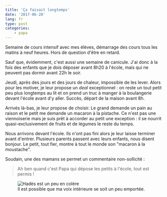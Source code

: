 ```yaml
---
title: 'Ça faisait longtemps'
date: '2017-06-20'
lang: fr
type: post
categories:
    - papa
---
```


Semaine de cours intensif avec mes élèves, démarrage des cours tous les matins à neuf heures. Hors de question d'être en retard.

<!-- more -->

Sauf que, évidemment, c'est aussi une semaine de canicule. J'ai donc à la fois des enfants que je dois déposer avant 8h20 à l'école, mais qui ne peuvent pas dormir avant 22h le soir.

Jeudi, après des jours et des jours de chaleur, impossible de les lever. Alors pour les motiver, je leur propose un _deal_ exceptionnel : on reste un tout petit peu plus longtemps au lit et on prend un truc à manger à la boulangerie devant l'école avant d'y aller. Succès, départ de la maison avant 8h.

Arrivés là-bas, je leur propose de choisir. Le grand demande un pain au raison et le petit me demande un macaron à la pistache. Ce n'est pas une viennoiserie mais je suis prêt à accorder au petit une exception : il se nourrit quasi-exclusivement de fruits et de légumes le reste du temps.

Nous arrivons devant l'école. Ils n'ont pas fini alors je leur laisse terminer avant d'entrer. Plusieurs parents passent avec leurs enfants, nous disent bonjour. Le petit, tout fier, montre à tout le monde son "macaron à la moustache".

Soudain, une des mamans se permet un commentaire non-sollicité :

> Ah ben quand c'est Papa qui dépose les petits à l'école, tout est permis !

<figure>
  <img src="{{ page.url }}hades.gif" alt="Hadès est un peu en colère"/>
  <figcaption>Il est possible que ma voix intérieure se soit un peu emportée.</figcaption>
</figure>